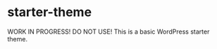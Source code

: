 starter-theme
=============

WORK IN PROGRESS! DO NOT USE! This is a basic WordPress starter theme.
